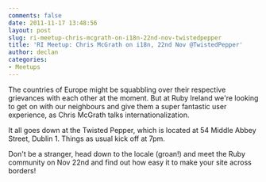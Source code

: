 ```yaml
---
comments: false
date: 2011-11-17 13:48:56
layout: post
slug: ri-meetup-chris-mcgrath-on-i18n-22nd-nov-twistedpepper
title: 'RI Meetup: Chris McGrath on i18n, 22nd Nov @TwistedPepper'
author: declan
categories:
- Meetups
---
```


The countries of Europe might be squabbling over their respective grievances with each other at the moment. But at Ruby Ireland we're looking to get on with our neighbours and give them a super fantastic user experience, as Chris McGrath talks internationalization.

It all goes down at the Twisted Pepper, which is located at 54 Middle Abbey Street, Dublin 1. Things as usual kick off at 7pm.

Don't be a stranger, head down to the locale (groan!) and meet the Ruby community on Nov 22nd and find out how easy it to make your site across borders!
